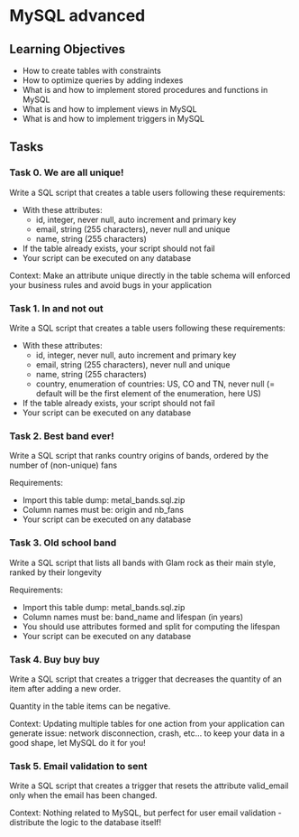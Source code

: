 # MySQL advanced

## Learning Objectives

- How to create tables with constraints
- How to optimize queries by adding indexes
- What is and how to implement stored procedures and functions in MySQL
- What is and how to implement views in MySQL
- What is and how to implement triggers in MySQL

## Tasks

### Task 0. We are all unique!

Write a SQL script that creates a table users following these requirements:

- With these attributes:
  - id, integer, never null, auto increment and primary key
  - email, string (255 characters), never null and unique
  - name, string (255 characters)
- If the table already exists, your script should not fail
- Your script can be executed on any database

Context: Make an attribute unique directly in the table schema will enforced your business rules and avoid bugs in your application

### Task 1. In and not out

Write a SQL script that creates a table users following these requirements:

- With these attributes:
  - id, integer, never null, auto increment and primary key
  - email, string (255 characters), never null and unique
  - name, string (255 characters)
  - country, enumeration of countries: US, CO and TN, never null (= default will be the first element of the enumeration, here US)
- If the table already exists, your script should not fail
- Your script can be executed on any database

### Task 2. Best band ever!

Write a SQL script that ranks country origins of bands, ordered by the number of (non-unique) fans

Requirements:

- Import this table dump: metal_bands.sql.zip
- Column names must be: origin and nb_fans
- Your script can be executed on any database

### Task 3. Old school band

Write a SQL script that lists all bands with Glam rock as their main style, ranked by their longevity

Requirements:

- Import this table dump: metal_bands.sql.zip
- Column names must be: band_name and lifespan (in years)
- You should use attributes formed and split for computing the lifespan
- Your script can be executed on any database

### Task 4. Buy buy buy

Write a SQL script that creates a trigger that decreases the quantity of an item after adding a new order.

Quantity in the table items can be negative.

Context: Updating multiple tables for one action from your application can generate issue: network disconnection, crash, etc… to keep your data in a good shape, let MySQL do it for you!

### Task 5. Email validation to sent

Write a SQL script that creates a trigger that resets the attribute valid_email only when the email has been changed.

Context: Nothing related to MySQL, but perfect for user email validation - distribute the logic to the database itself!
